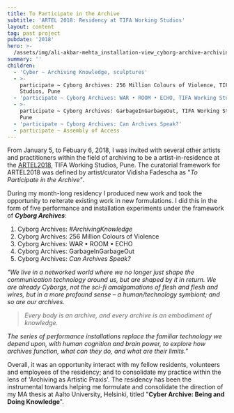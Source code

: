 ```yaml
---
title: To Participate in the Archive
subtitle: 'ARTEL 2018: Residency at TIFA Working Studios'
layout: content
tag: past project
pubdate: '2018'
hero: >-
  /assets/img/ali-akbar-mehta_installation-view_cyborg-archive-archiving-knowledge_tifa-working-studios_2018.jpg
summary: ''
children:
  - 'Cyber ~ Archiving Knowledge, sculptures'
  - >-
    participate ~ Cyborg Archives: 256 Million Colours of Violence, TIFA Working
    Studios, Pune
  - 'participate ~ Cyborg Archives: WAR • ROOM • ECHO, TIFA Working Studios, Pune'
  - >-
    participate ~ Cyborg Archives: GarbageInGarbageOut, TIFA Working Studios,
    Pune
  - 'participate ~ Cyborg Archives: Can Archives Speak?'
  - participate ~ Assembly of Access
---
```

From January 5, to Febuary 6, 2018, I was invited with several other artists and practitioners within the field of archiving to be a artist-in-residence at the [ARTEL2018](http://tifa.edu.in/artel/), TIFA Working Studios, Pune. The curatorial framework for ARTEL2018 was defined by artist/curator Vidisha Fadescha as "_To Participate in the Archive"_.

During my month-long residency I produced new work and took the opportunity to reiterate existing work in new formulations. I did this in the form of five performance and installation experiments under the framework of **_Cyborg Archives_**:

1. Cyborg Archives: _\#ArchivingKnowledge_
2. Cyborg Archives: 256 Million Colours of Violence
3. Cyborg Archives: WAR • ROOM • ECHO
4. Cyborg Archives: GarbageInGarbageOut
5. Cyborg Archives: _Can Archives Speak?_

_"We live in a networked world where we no longer just shape the communication technology around us, but are shaped by it in return. We are already Cyborgs, not the sci-fi amalgamations of flesh and flesh and wires, but in a more profound sense – a human/technology symbiont; and so are our archives._

> _Every body is an archive, and every archive is an embodiment of knowledge._

_The series of performance installations replace the familiar technology we depend upon, with human cognition and brain power, to explore how archives function, what can they do, and what are their limits."_ 

Overall, it was an opportunity interact with my fellow residents, volunteers and employees of the residency; and to consolidate my practice within the lens of 'Archiving as Artistic Praxis'. The residency has been the instrumental towards helping me formulate and consolidate the direction of my MA thesis at Aalto University, Helsinki, titled "**Cyber Archive: Being and Doing Knowledge**".
